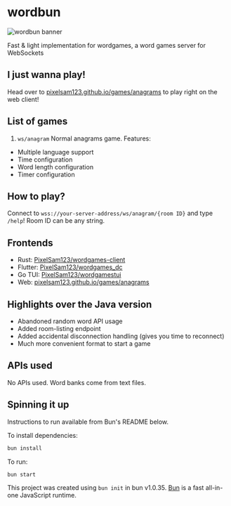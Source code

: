 # wordbun

![wordbun banner](<https://raw.githubusercontent.com/PixelSam123/wordbun/refs/heads/main/docs/wordbun.webpa>)

Fast & light implementation for wordgames, a word games server for WebSockets

## I just wanna play!

Head over to [pixelsam123.github.io/games/anagrams](https://pixelsam123.github.io/games/anagrams) to play right on the web client!

## List of games

1. `ws/anagram` Normal anagrams game. Features:

- Multiple language support
- Time configuration
- Word length configuration
- Timer configuration

## How to play?

Connect to `wss://your-server-address/ws/anagram/{room ID}` and type `/help`!
Room ID can be any string.

## Frontends

- Rust: [PixelSam123/wordgames-client](https://github.com/PixelSam123/wordgames-client)
- Flutter: [PixelSam123/wordgames_dc](https://github.com/PixelSam123/wordgames_dc)
- Go TUI: [PixelSam123/wordgamestui](https://github.com/PixelSam123/wordgamestui)
- Web: [pixelsam123.github.io/games/anagrams](https://pixelsam123.github.io/games/anagrams)

## Highlights over the Java version

- Abandoned random word API usage
- Added room-listing endpoint
- Added accidental disconnection handling (gives you time to reconnect)
- Much more convenient format to start a game

## APIs used

No APIs used. Word banks come from text files.

## Spinning it up

Instructions to run available from Bun's README below.

To install dependencies:

```bash
bun install
```

To run:

```bash
bun start
```

This project was created using `bun init` in bun v1.0.35. [Bun](https://bun.sh) is a fast all-in-one JavaScript runtime.
